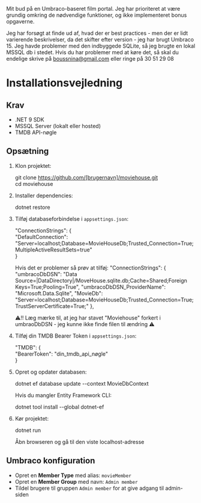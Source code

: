 Mit bud på en Umbraco-baseret film portal. Jeg har prioriteret at være grundig omkring de nødvendige funktioner, og ikke implementeret bonus opgaverne.

Jeg har forsøgt at finde ud af, hvad der er best practices - men der er lidt varierende beskrivelser, da det skifter efter version - jeg har brugt Umbraco 15.
Jeg havde problemer med den indbyggede SQLite, så jeg brugte en lokal MSSQL db i stedet.
Hvis du har problemer med at køre det, så skal du endelige skrive på boussnina@gmail.com eller ringe på 30 51 29 08

# Installationsvejledning

## Krav

- .NET 9 SDK
- MSSQL Server (lokalt eller hosted)
- TMDB API-nøgle

## Opsætning

1. Klon projektet:

   git clone https://github.com/[brugernavn]/moviehouse.git  
   cd moviehouse

2. Installer dependencies:

   dotnet restore

3. Tilføj databaseforbindelse i `appsettings.json`:

   "ConnectionStrings": {  
   "DefaultConnection": "Server=localhost;Database=MovieHouseDb;Trusted_Connection=True;MultipleActiveResultSets=true"  
   }

   Hvis det er problemer så prøv at tilføj:
  "ConnectionStrings": {
    "umbracoDbDSN": "Data Source=|DataDirectory|/MoveHouse.sqlite.db;Cache=Shared;Foreign Keys=True;Pooling=True",
    "umbracoDbDSN_ProviderName": "Microsoft.Data.Sqlite",
    "MovieDb": "Server=localhost;Database=MovieHouseDb;Trusted_Connection=True;TrustServerCertificate=True;"
  },

   ⚠️!! Læg mærke til, at jeg har stavet "Moviehouse" forkert i umbraoDbDSN - jeg kunne ikke finde filen til ændring ⚠️

5. Tilføj din TMDB Bearer Token i `appsettings.json`:

   "TMDB": {  
   "BearerToken": "din_tmdb_api_nøgle"  
   }

7. Opret og opdater databasen:

   dotnet ef database update --context MovieDbContext

   Hvis du mangler Entity Framework CLI:

   dotnet tool install --global dotnet-ef

8. Kør projektet:

   dotnet run

   Åbn browseren og gå til den viste localhost-adresse

## Umbraco konfiguration

- Opret en **Member Type** med alias: `movieMember`
- Opret en **Member Group** med navn: `Admin member`
- Tildel brugere til gruppen `Admin member` for at give adgang til admin-siden
